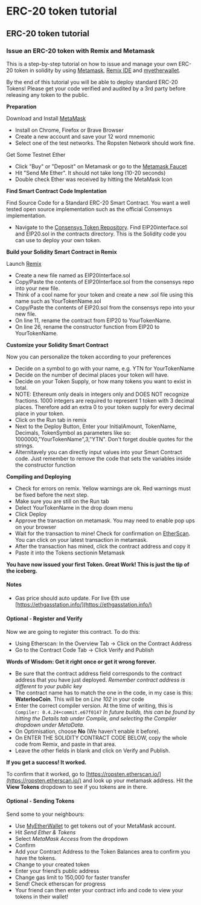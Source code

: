 # ERC-20 token tutorial



## ERC-20 token tutorial

### Issue an ERC-20 token with Remix and Metamask

This is a step-by-step tutorial on how to issue and manage your own ERC-20 token in solidity by using [Metamask](www.metamask.com), [Remix IDE](www.remix.ethereum.org) and [myetherwallet](www.myetherwallet.com).

By the end of this tutorial you will be able to deploy standard ERC-20 Tokens! Please get your code verified and audited by a 3rd party before releasing any token to the public.

**Preparation**

Download and Install [MetaMask](https://metamask.io)

* Install on Chrome, Firefox or Brave Browser
* Create a new account and save your 12 word mnemonic
* Select one of the test networks. The Ropsten Network should work fine.

Get Some Testnet Ether

* Click "Buy" or "Deposit" on Metamask or go to the [Metamask Faucet](https://faucet.metamask.io/)
* Hit "Send Me Ether". It should not take long \(10-20 seconds\)
* Double check Ether was received by hitting the MetaMask Icon

**Find Smart Contract Code Implentation**

Find Source Code for a Standard ERC-20 Smart Contract. You want a well tested open source implementation such as the official Consensys implementation.

* Navigate to the [Consensys Token Repository](https://github.com/ConsenSys/Tokens). Find EIP20interface.sol and EIP20.sol in the contracts directory. This is the Solidity code you can use to deploy your own token. 

**Build your Solidity Smart Contract in Remix**

Launch [Remix](http://remix.ethereum.org)

* Create a new file named as EIP20Interface.sol
* Copy/Paste the contents of EIP20Interface.sol from the consensys repo into your new file.
* Think of a cool name for your token and create a new .sol file using this name such as YourTokenName.sol
* Copy/Paste the contents of EIP20.sol from the consensys repo into your new file.
* On line 11, rename the contract from EIP20 to YourTokenName.
* On line 26, rename the constructor function from EIP20 to YourTokenName.

**Customize your Solidity Smart Contract**

Now you can personalize the token according to your preferences

* Decide on a symbol to go with your name, e.g. YTN for YourTokenName
* Decide on the number of decimal places your token will have.
* Decide on your Token Supply, or how many tokens you want to exist in total.
* NOTE: Ethereum only deals in integers only and DOES NOT recognize fractions. 1000 integers are required to represent 1 token with 3 decimal places. Therefore add an extra 0 to your token supply for every decimal place in your token.
* Click on the Run tab in remix
* Next to the Deploy Button, Enter your InitialAmount, TokenName, Decimals, TokenSymbol as parameters like so: 1000000,"YourTokenName",3,"YTN". Don't forget double quotes for the strings.
* Alternitavely you can directly input values into your Smart Contract code. Just remember to remove the code that sets the variables inside the constructor function

**Compiling and Deploying**

* Check for errors on remix. Yellow warnings are ok. Red warnings must be fixed before the next step.
* Make sure you are still on the Run tab
* Delect YourTokenName in the drop down menu
* Click Deploy
* Approve the transaction on metamask. You may need to enable pop ups on your browser
* Wait for the transaction to mine! Check for confirmation on [EtherScan](https://ropsten.etherscan.io/). You can click on your latest transaction in metamask.
* After the transaction has mined, click the contract address and copy it
* Paste it into the Tokens sectionin Metamask

**You have now issued your first Token. Great Work! This is just the tip of the iceberg.**

#### Notes

* Gas price should auto update. For live Eth use [https://ethgasstation.info/](https://ethgasstation.info/) 

#### Optional - Register and Verify

Now we are going to register this contract. To do this:

* Using Etherscan: In the Overview Tab → Click on the Contract Address
* Go to the Contract Code Tab → Click Verify and Publish

**Words of Wisdom: Get it right once or get it wrong forever.**

* Be sure that the contract address field corresponds to the contract address that you have just deployed. _Remember contract address is different to your public key_
* The contract name has to match the one in the code, in my case is this: **WaterlooCoin**. This will be on _Line 102_ in your code
* Enter the correct compiler version. At the time of writing, this is `Compiler: 0.4.24+commit.e67f0147` _In future builds, this can be found by hitting the Details tab under Compile, and selecting the Compiler dropdown under MetaData._
* On Optimisation, choose **No** \(We haven’t enable it before\).
* On ENTER THE SOLIDITY CONTRACT CODE BELOW, copy the whole code from Remix, and paste in that area.
* Leave the other fields in blank and click on Verify and Publish.

**If you get a success! It worked.**

To confirm that it worked, go to [https://ropsten.etherscan.io/](https://ropsten.etherscan.io/) and look up your metamask address. Hit the **View Tokens** dropdown to see if you tokens are in there.

#### Optional - Sending Tokens

Send some to your neighbours:

* Use [MyEtherWallet](https://www.myetherwallet.com/) to get tokens out of your MetaMask account.
* Hit _Send Ether & Tokens_
* Select _MetaMask Access_ from the dropdown
* Confirm
* Add your Contract Address to the Token Balances area to confirm you have the tokens.
* Change to your created token
* Enter your friend’s public address
* Change gas limit to 150,000 for faster transfer
* Send! Check etherscan for progress
* Your friend can then enter your contract info and code to view your tokens in their wallet!

